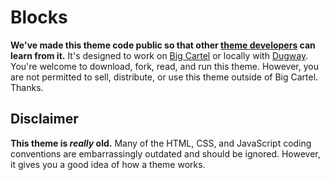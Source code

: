 # Blocks

**We've made this theme code public so that other [theme developers](https://themes.bigcartel.com/) can learn from it.** It's designed to work on [Big Cartel](http://bigcartel.com/) or locally with [Dugway](https://github.com/bigcartel/dugway). You're welcome to download, fork, read, and run this theme. However, you are not permitted to sell, distribute, or use this theme outside of Big Cartel. Thanks.

## Disclaimer

**This theme is *really* old.** Many of the HTML, CSS, and JavaScript coding conventions are embarrassingly outdated and should be ignored. However, it gives you a good idea of how a theme works.


